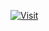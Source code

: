 [![Visit](https://img.shields.io/badge/-Visit%20Site-green?style=for-the-badge&logo=git)](https://cyberboyayush.github.io/Portfolio/)
